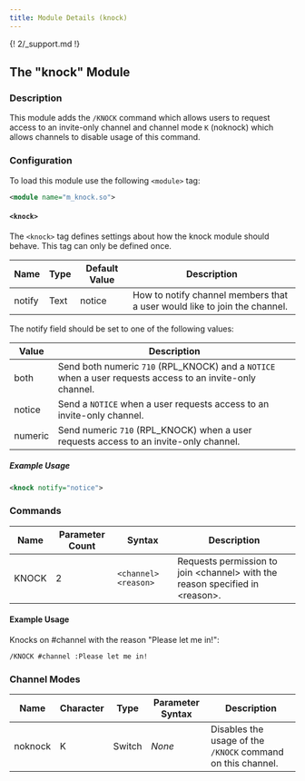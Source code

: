 ```yaml
---
title: Module Details (knock)
---
```


{! 2/_support.md !}

## The "knock" Module

### Description

This module adds the `/KNOCK` command which allows users to request access to an invite-only channel and channel mode `K` (noknock) which allows channels to disable usage of this command.

### Configuration

To load this module use the following `<module>` tag:

```xml
<module name="m_knock.so">
```

#### `<knock>`

The `<knock>` tag defines settings about how the knock module should behave. This tag can only be defined once.

Name   | Type | Default Value | Description
------ | ---- | ------------- | -----------
notify | Text | notice        | How to notify channel members that a user would like to join the channel.

The notify field should be set to one of the following values:

Value   | Description
------- | -----------
both    | Send both numeric `710` (RPL_KNOCK) and a `NOTICE` when a user requests access to an invite-only channel.
notice  | Send a `NOTICE` when a user requests access to an invite-only channel.
numeric | Send numeric `710` (RPL_KNOCK) when a user requests access to an invite-only channel.

##### Example Usage

```xml
<knock notify="notice">
```

### Commands

Name  | Parameter Count | Syntax               | Description
----- | --------------- | -------------------- | -----------
KNOCK | 2               | `<channel> <reason>` | Requests permission to join &lt;channel&gt; with the reason specified in &lt;reason&gt;.

#### Example Usage

Knocks on #channel with the reason "Please let me in!":

```plaintext
/KNOCK #channel :Please let me in!
```

### Channel Modes

Name    | Character | Type   | Parameter Syntax | Description
------- | --------- | ------ | ---------------- | -----------
noknock | K         | Switch | *None*           | Disables the usage of the `/KNOCK` command on this channel.
